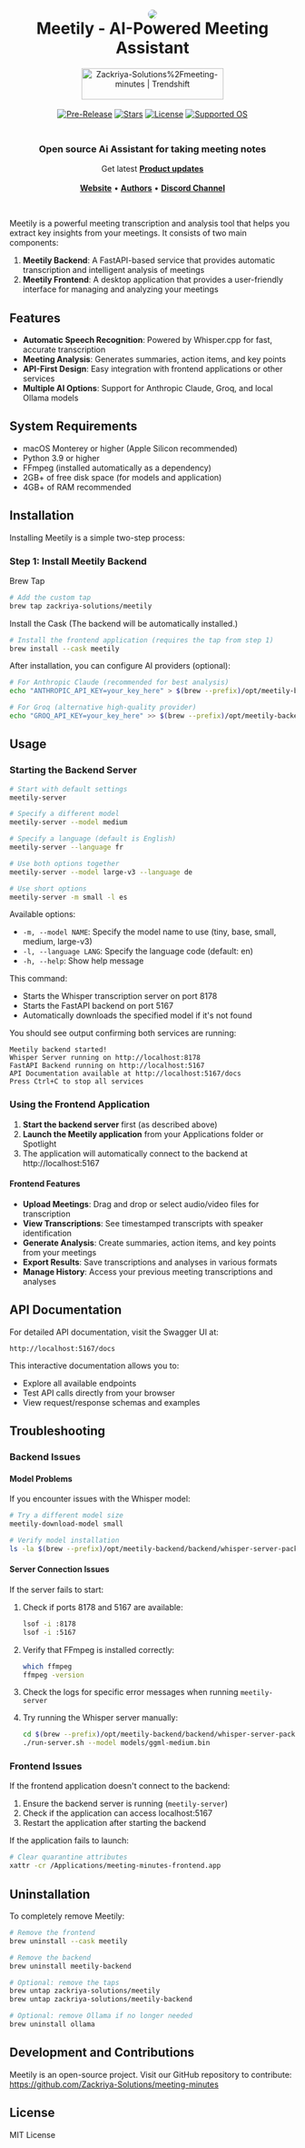 <div align="center" style="border-bottom: none">
    <h1>
        <img src="docs/Meetily-6.png" style="border-radius: 10px;" />
        <br>
        Meetily - AI-Powered Meeting Assistant
    </h1>
    <a href="https://trendshift.io/repositories/13272" target="_blank"><img src="https://trendshift.io/api/badge/repositories/13272" alt="Zackriya-Solutions%2Fmeeting-minutes | Trendshift" style="width: 250px; height: 55px;" width="250" height="55"/></a>
    <br>
    <br>
    <a href="https://github.com/Zackriya-Solutions/meeting-minutes/releases/"><img src="https://img.shields.io/badge/Pre_Release-Link-brightgreen" alt="Pre-Release"></a>
    <a href="https://github.com/Zackriya-Solutions/meeting-minutes/releases/tag/v0.0.3"><img src="https://img.shields.io/badge/Stars-4k+-red" alt="Stars"></a>
    <a href="https://github.com/Zackriya-Solutions/meeting-minutes/releases/tag/v0.0.3"><img src="https://img.shields.io/badge/License-MIT-blue" alt="License"></a>
    <a href="https://github.com/Zackriya-Solutions/meeting-minutes/releases/tag/v0.0.3"><img src="https://img.shields.io/badge/Supported_OS-macOS,_Windows-yellow" alt="Supported OS"></a>
    <br>
    <h3>
    <br>
    Open source Ai Assistant for taking meeting notes
    </h3>
    <p align="center">
    Get latest <a href="https://www.zackriya.com/meetily-subscribe/"><b>Product updates</b></a> <br><br>
    <a href="https://meetily.zackriya.com"><b>Website</b></a> •
    <a href="https://in.linkedin.com/company/zackriya-solutions"><b>Authors</b></a>
    •
    <a href="https://discord.gg/crRymMQBFH"><b>Discord Channel</b></a>
</p>


<br>
</div>




Meetily is a powerful meeting transcription and analysis tool that helps you extract key insights from your meetings. It consists of two main components:

1. **Meetily Backend**: A FastAPI-based service that provides automatic transcription and intelligent analysis of meetings
2. **Meetily Frontend**: A desktop application that provides a user-friendly interface for managing and analyzing your meetings

## Features

- **Automatic Speech Recognition**: Powered by Whisper.cpp for fast, accurate transcription
- **Meeting Analysis**: Generates summaries, action items, and key points
- **API-First Design**: Easy integration with frontend applications or other services
- **Multiple AI Options**: Support for Anthropic Claude, Groq, and local Ollama models

## System Requirements

- macOS Monterey or higher (Apple Silicon recommended)
- Python 3.9 or higher
- FFmpeg (installed automatically as a dependency)
- 2GB+ of free disk space (for models and application)
- 4GB+ of RAM recommended

## Installation

Installing Meetily is a simple two-step process:

### Step 1: Install Meetily Backend

Brew Tap

```bash
# Add the custom tap
brew tap zackriya-solutions/meetily
```

Install the Cask (The backend will be automatically installed.)
```bash
# Install the frontend application (requires the tap from step 1)
brew install --cask meetily
```

After installation, you can configure AI providers (optional):

```bash
# For Anthropic Claude (recommended for best analysis)
echo "ANTHROPIC_API_KEY=your_key_here" > $(brew --prefix)/opt/meetily-backend/backend/.env

# For Groq (alternative high-quality provider)
echo "GROQ_API_KEY=your_key_here" >> $(brew --prefix)/opt/meetily-backend/backend/.env
```

## Usage

### Starting the Backend Server

```bash
# Start with default settings
meetily-server

# Specify a different model
meetily-server --model medium

# Specify a language (default is English)
meetily-server --language fr

# Use both options together
meetily-server --model large-v3 --language de

# Use short options
meetily-server -m small -l es
```

Available options:
- `-m, --model NAME`: Specify the model name to use (tiny, base, small, medium, large-v3)
- `-l, --language LANG`: Specify the language code (default: en)
- `-h, --help`: Show help message

This command:
- Starts the Whisper transcription server on port 8178
- Starts the FastAPI backend on port 5167
- Automatically downloads the specified model if it's not found

You should see output confirming both services are running:
```
Meetily backend started!
Whisper Server running on http://localhost:8178
FastAPI Backend running on http://localhost:5167
API Documentation available at http://localhost:5167/docs
Press Ctrl+C to stop all services
```

### Using the Frontend Application

1. **Start the backend server** first (as described above)
2. **Launch the Meetily application** from your Applications folder or Spotlight
3. The application will automatically connect to the backend at http://localhost:5167

#### Frontend Features

- **Upload Meetings**: Drag and drop or select audio/video files for transcription
- **View Transcriptions**: See timestamped transcripts with speaker identification
- **Generate Analysis**: Create summaries, action items, and key points from your meetings
- **Export Results**: Save transcriptions and analyses in various formats
- **Manage History**: Access your previous meeting transcriptions and analyses

## API Documentation

For detailed API documentation, visit the Swagger UI at:
```
http://localhost:5167/docs
```

This interactive documentation allows you to:
- Explore all available endpoints
- Test API calls directly from your browser
- View request/response schemas and examples

## Troubleshooting

### Backend Issues

#### Model Problems

If you encounter issues with the Whisper model:

```bash
# Try a different model size
meetily-download-model small

# Verify model installation
ls -la $(brew --prefix)/opt/meetily-backend/backend/whisper-server-package/models/
```

#### Server Connection Issues

If the server fails to start:

1. Check if ports 8178 and 5167 are available:
   ```bash
   lsof -i :8178
   lsof -i :5167
   ```

2. Verify that FFmpeg is installed correctly:
   ```bash
   which ffmpeg
   ffmpeg -version
   ```

3. Check the logs for specific error messages when running `meetily-server`

4. Try running the Whisper server manually:
   ```bash
   cd $(brew --prefix)/opt/meetily-backend/backend/whisper-server-package/
   ./run-server.sh --model models/ggml-medium.bin
   ```

### Frontend Issues

If the frontend application doesn't connect to the backend:

1. Ensure the backend server is running (`meetily-server`)
2. Check if the application can access localhost:5167
3. Restart the application after starting the backend

If the application fails to launch:

```bash
# Clear quarantine attributes
xattr -cr /Applications/meeting-minutes-frontend.app
```

## Uninstallation

To completely remove Meetily:

```bash
# Remove the frontend
brew uninstall --cask meetily

# Remove the backend
brew uninstall meetily-backend

# Optional: remove the taps
brew untap zackriya-solutions/meetily
brew untap zackriya-solutions/meetily-backend

# Optional: remove Ollama if no longer needed
brew uninstall ollama
```

## Development and Contributions

Meetily is an open-source project. Visit our GitHub repository to contribute:
https://github.com/Zackriya-Solutions/meeting-minutes

## License

MIT License
